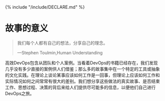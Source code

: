 {% include "/include/DECLARE.md" %}

# 故事的意义

> 我们每个人都有自己的想法，分享自己的理念。
>
> —Stephen Toulmin,Human Understanding

高效DevOps包含从团队和个人案例。当看着DevOps的书籍已经存在，我们发现几乎没有多少直接的案例供人们借鉴；那么多的故事集中在一个特定的工具或抽象的文化实践。在理论上谈论某事应该如何工作是一回事，但理论上应该如何工作和实际情况如何之间常常有很大的差别。我们想分享这些做法的真实故事、是否结束工作、思想过程、决策的背后来给人们提供尽可能多的信息，以便他们自己进行DevOps之旅。

